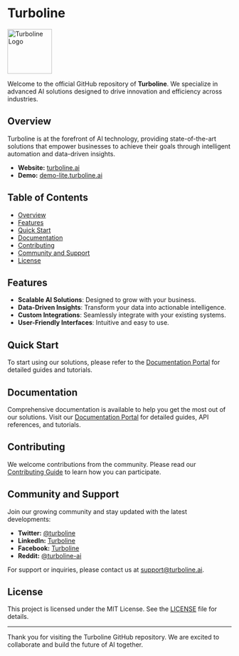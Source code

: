 # Turboline

<img src="https://cdn.turboline.ai/cdn/adminlte/dist/img/TLLogo.png" alt="Turboline Logo" width="100" height="100">

Welcome to the official GitHub repository of **Turboline**. We specialize in advanced AI solutions designed to drive innovation and efficiency across industries.

## Overview

Turboline is at the forefront of AI technology, providing state-of-the-art solutions that empower businesses to achieve their goals through intelligent automation and data-driven insights.

- **Website:** [turboline.ai](https://turboline.ai)
- **Demo:** [demo-lite.turboline.ai](https://demo-lite.turboline.ai)

## Table of Contents

- [Overview](#overview)
- [Features](#features)
- [Quick Start](#quick-start)
- [Documentation](#documentation)
- [Contributing](#contributing)
- [Community and Support](#community-and-support)
- [License](#license)

## Features

- **Scalable AI Solutions**: Designed to grow with your business.
- **Data-Driven Insights**: Transform your data into actionable intelligence.
- **Custom Integrations**: Seamlessly integrate with your existing systems.
- **User-Friendly Interfaces**: Intuitive and easy to use.

## Quick Start

To start using our solutions, please refer to the [Documentation Portal](https://turboline.ai/docs) for detailed guides and tutorials.

## Documentation

Comprehensive documentation is available to help you get the most out of our solutions. Visit our [Documentation Portal](https://turboline.ai/docs) for detailed guides, API references, and tutorials.

## Contributing

We welcome contributions from the community. Please read our [Contributing Guide](CONTRIBUTING.md) to learn how you can participate.

## Community and Support

Join our growing community and stay updated with the latest developments:

- **Twitter:** [@turboline](https://twitter.com/turboline)
- **LinkedIn:** [Turboline](https://www.linkedin.com/company/turboline)
- **Facebook:** [Turboline](https://www.facebook.com/turboline)
- **Reddit:** [@turboline-ai](https://www.reddit.com/user/turboline-ai/)

For support or inquiries, please contact us at [support@turboline.ai](mailto:support@turboline.ai).

## License

This project is licensed under the MIT License. See the [LICENSE](LICENSE) file for details.

---

Thank you for visiting the Turboline GitHub repository. We are excited to collaborate and build the future of AI together.
